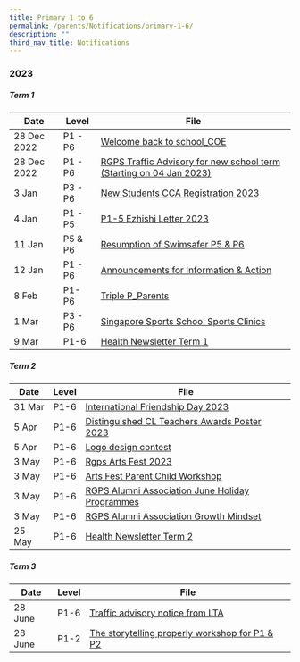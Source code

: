 ```yaml
---
title: Primary 1 to 6
permalink: /parents/Notifications/primary-1-6/
description: ""
third_nav_title: Notifications
---
```

### **2023**

##### Term 1

| Date| Level|File | 
| -------- | -------- | -------- | 
| 28 Dec 2022   | P1 - P6|[Welcome back to school_COE](/files/Notification%202023/P1%20to%206/RGPS_N23_G_001_Welcome%20back%20to%20school_COE.pdf)    | 
|28 Dec 2022 | P1 - P6|[RGPS Traffic Advisory for new school term (Starting on 04 Jan 2023)](/files/Notification%202023/P1%20to%206/RGPS%20Traffic%20Advisory%20for%20new%20school%20term%20(Starting%20on%20%2004%20Jan%202023).pdf) |
|3 Jan| P3 - P6|[New Students CCA Registration 2023](/files/Notification%202023/P1%20to%206/RGPS_N23_G_002_New%20Students%20CCA_Registration%20for%202023.pdf)|
|4 Jan| P1 - P5|[P1-5 Ezhishi Letter 2023](/files/Notification%202023/P1%20to%206/RGPSN23G005_P1-5%20Ezhishi%20Letter%202023.pdf)|
|11 Jan|P5 & P6|[Resumption of Swimsafer P5 & P6](/files/Notification%202023/P1%20to%206/RGPS_N2_G_006%20Resumption%20of%20Swimsafer%20P5P6.pdf)|
|12 Jan| P1 - P6|[Announcements for Information & Action](/files/Notification%202023/P1%20to%206/Notification%20Consent%20for%20Photos%20%20Smart%20watches%20Photo%20Taking_11%20Jan%202023.pdf)|
|8 Feb| P1- P6|[Triple P_Parents](/files/Notification%202023/P1%20to%206/Triple%20P_Parents%20Gateway%20Notification.pdf)|
|1 Mar| P3 - P6|[Singapore Sports School Sports Clinics](/files/Notification%202023/P1%20to%206/Singapore%20Sports%20School%20Sports%20Clinics.pdf)|
|9 Mar|P1-6|[Health Newsletter Term 1](https://drive.google.com/file/d/1DvvZ_Zz_oz0vzwCRmJ3RYfFi7-vj-NVN/view?usp=sharing)|

##### Term 2

| Date| Level|File | 
| -------- | -------- | -------- |
|31 Mar|P1-6|[International Friendship Day 2023](/files/Notification%202023/P1%20to%206/ifd%202023%20pg%20to%20parents.pdf)|
|5 Apr|P1-6|[Distinguished CL Teachers Awards Poster 2023](/files/Notification%202023/P1%20to%206/distinguished%20cl%20teachers%20awards%20poster%202023_p1-p6.pdf)|
|5 Apr|P1-6|[Logo design contest](/files/Notification%202023/P1%20to%206/logo%20design%20contest_p1-p6.pdf)|
|3 May|P1-6|[Rgps Arts Fest 2023](/files/Notification%202023/P1%20to%206/rgps%20arts%20fest%202023%203%20may.pdf)|
|3 May|P1-6|[Arts Fest Parent Child Workshop](/files/Notification%202023/P1%20to%206/details%20of%20optional%20sign%20up%20for%20arts%20fest%20parent%20child%20workshops.pdf)|
|3 May|P1-6|[RGPS Alumni Association June Holiday Programmes](/files/Notification%202023/P1%20to%206/rgps%20alumni%20association%20june%20holiday%20programmes.pdf)|
|3 May|P1-6|[RGPS Alumni Association Growth Mindset](/files/Notification%202023/P1%20to%206/rgps%20alumni%20association_growth%20mindset%20flyer.pdf)|
|25 May|P1-6|[Health Newsletter Term 2](/files/Notification%202023/P1%20to%206/health%20newsletter%20term%202%202023.pdf)|

##### Term 3

| Date| Level|File | 
| -------- | -------- | -------- |
|28 June|P1-6|[Traffic advisory notice from LTA](/files/Notification%202023/P1%20to%206/traffic%20advisory%20notice%20from%20lta.pdf)|
|28 June|P1-2|[The storytelling properly workshop for P1 & P2](/files/Notification%202023/P1%20to%206/the%20storytelling%20properly%20workshop%20for%20p1%20&%20p2_compressed.pdf)|
